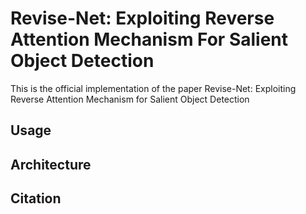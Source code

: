 # Revise-Net: Exploiting Reverse Attention Mechanism For Salient Object Detection

This is the official implementation of the paper Revise-Net: Exploiting Reverse Attention Mechanism for Salient Object Detection

## Usage

## Architecture

## Citation
 

